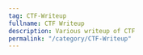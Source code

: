 ```yaml
---
tag: CTF-Writeup
fullname: CTF Writeup
description: Various writeup of CTF 
permalink: "/category/CTF-Writeup"
---
```


